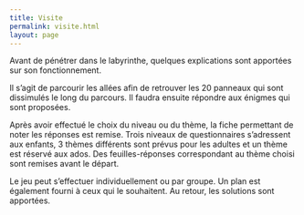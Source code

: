 ```yaml
---
title: Visite
permalink: visite.html
layout: page
---
```


Avant de pénétrer dans le labyrinthe, quelques explications sont apportées sur son fonctionnement.

Il s’agit de parcourir les allées afin de retrouver les 20 panneaux qui sont dissimulés le long du parcours. Il faudra ensuite répondre aux énigmes qui sont proposées. 
 
Après avoir effectué le choix du niveau ou du thème, la fiche permettant de noter les réponses est remise. Trois niveaux de questionnaires s’adressent aux enfants, 3 thèmes différents sont prévus pour les adultes et un thème est réservé aux ados. Des feuilles-réponses correspondant au thème choisi sont remises avant le départ.
 
Le jeu peut s’effectuer individuellement ou par groupe. Un plan est également fourni à ceux qui le souhaitent. Au retour, les solutions sont apportées.

